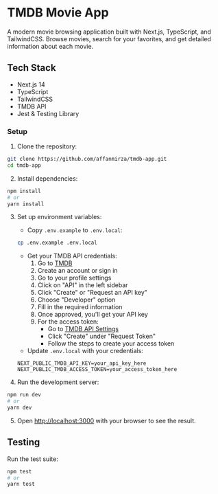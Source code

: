 # TMDB Movie App

A modern movie browsing application built with Next.js, TypeScript, and TailwindCSS. Browse movies, search for your favorites, and get detailed information about each movie.

## Tech Stack

- Next.js 14
- TypeScript
- TailwindCSS
- TMDB API
- Jest & Testing Library

### Setup

1. Clone the repository:
```bash
git clone https://github.com/affanmirza/tmdb-app.git
cd tmdb-app
```

2. Install dependencies:
```bash
npm install
# or
yarn install
```

3. Set up environment variables:
   - Copy `.env.example` to `.env.local`:
   ```bash
   cp .env.example .env.local
   ```
   - Get your TMDB API credentials:
     1. Go to [TMDB](https://www.themoviedb.org/)
     2. Create an account or sign in
     3. Go to your profile settings
     4. Click on "API" in the left sidebar
     5. Click "Create" or "Request an API key"
     6. Choose "Developer" option
     7. Fill in the required information
     8. Once approved, you'll get your API key
     9. For the access token:
        - Go to [TMDB API Settings](https://www.themoviedb.org/settings/api)
        - Click "Create" under "Request Token"
        - Follow the steps to create your access token
   - Update `.env.local` with your credentials:
   ```
   NEXT_PUBLIC_TMDB_API_KEY=your_api_key_here
   NEXT_PUBLIC_TMDB_ACCESS_TOKEN=your_access_token_here
   ```

4. Run the development server:
```bash
npm run dev
# or
yarn dev
```

5. Open [http://localhost:3000](http://localhost:3000) with your browser to see the result.

## Testing

Run the test suite:
```bash
npm test
# or
yarn test
```
